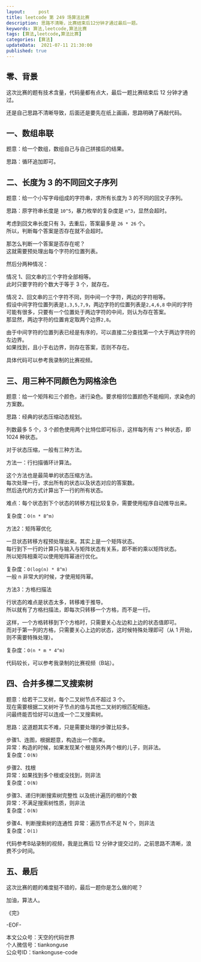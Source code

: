 ```yaml
---   
layout:     post  
title: leetcode 第 249 场算法比赛  
description: 思路不清晰，比赛结束后12分钟才通过最后一题。   
keywords: 算法,leetcode,算法比赛  
tags: [算法,leetcode,算法比赛]    
categories: [算法]  
updateData:  2021-07-11 21:30:00  
published: true  
---  
```



## 零、背景  


这次比赛的题有技术含量，代码量都有点大，最后一题比赛结束后 12 分钟才通过。  


还是自己思路不清晰导致，后面还是要先在纸上画画，思路明确了再敲代码。  


## 一、数组串联  


题意：给一个数组，数组自己与自己拼接后的结果。  


思路：循环追加即可。  



## 二、长度为 3 的不同回文子序列  


题意：给一个小写字母组成的字符串，求所有长度为 3 的不同的回文子序列。  


思路：原字符串长度是 `10^5`，暴力枚举的复杂度是 `n^3`，显然会超时。  


考虑到回文串长度只有 3，去重后，答案最多是 `26 * 26` 个。  
所以，判断每个答案是否存在就不会超时。  


那怎么判断一个答案是否存在呢？  
这就需要预处理出每个字符的位置列表。  


然后分两种情况：  


情况 1、回文串的三个字符全部相等。  
此时只要字符的个数大于等于 3 个，就存在。  


情况 2、回文串的三个字符不同，则中间一个字符，两边的字符相等。  
假设中间字符位置列表是`1,3,5,7,9`，两边字符的位置列表是`2,4,6,8`
中间的字符可能有很多，只要有一个位置处于两边字符的中间，则认为存在答案。  
那显然，两边字符的位置肯定取两个边界`2,8`。  


由于中间字符的位置列表已经是有序的，可以直接二分查找第一个大于两边字符的左边界。  
如果找到，且小于右边界，则存在答案，否则不存在。  


具体代码可以参考我录制的比赛视频。  


## 三、用三种不同颜色为网格涂色


题意：给一个矩阵和三个颜色，进行染色。要求相邻位置颜色不能相同，求染色的方案数。  


思路：经典的状态压缩动态规划。 


列数最多 5 个，3 个颜色使用两个比特位即可标示，这样每列有 `2^5` 种状态，即 1024 种状态。  


对于状态压缩，一般有三种方法。  


方法一：行扫描循环计算法。  


这个方法也是最简单的状态压缩方法。  
每次处理一行，求出所有的状态以及状态对应的答案数。  
然后迭代的方式计算出下一行的所有状态。  


难点：每个状态到下个状态的转移方程比较复杂，需要使用程序自动推导出来。  


复杂度：`O(n * 8^m)`  


方法2：矩阵幂优化  


一旦状态转移方程预处理出来。其实上是一个矩阵状态。  
每行到下一行的计算只与输入与矩阵状态有关系，即不断的乘以矩阵状态。  
所以矩阵相乘可以使用矩阵幂进行优化。  


复杂度：`O(log(n) * 8^m)`  
一般 n 非常大的时候，才使用矩阵幂。  


方法3：方格扫描法  

行状态的难点是状态太多，转移难于推导。  
所以就有了方格扫描法，即每次只转移一个方格，而不是一行。  


这样，一个方格转移到下个方格时，只需要关心左边和上边的状态值即可。  
而对于第一列的方格，只需要关心上边的状态，这时候特殊处理即可（从 1 开始，则不需要特殊处理）。  


复杂度：`O(n * m * 4^m)`  



代码较长，可以参考我录制的比赛视频（B站）。  


## 四、合并多棵二叉搜索树  


题意：给若干二叉树，每个二叉树节点不超过 3 个。  
现在需要根据二叉树叶子节点的值与其他二叉树的根匹配相连。  
问最终能否恰好可以连成一个二叉搜索树。  


思路：这道题其实不难，只是需要处理的步骤比较多。  


步骤1、连图，根据题意，构造出一个图来。  
异常：构造的时候，如果发现某个根是另外两个根的儿子，则非法。  
复杂度：`O(N)`  


步骤2、找根  
异常：如果找到多个根或没找到，则非法  
复杂度：`O(N)`   


步骤3、递归判断搜索树完整性 以及统计遍历的根的个数  
异常：不满足搜索树性质，则非法  
复杂度：`O(N)`  


步骤4、判断搜索树的连通性
异常：遍历节点不足 N 个，则非法  
复杂度：`O(1)`  



代码参考B站录制的视频，我是比赛后 12 分钟才提交过的，之前思路不清晰，浪费不少时间。  




## 五、最后  


这次比赛的题的难度挺不错的，最后一题你是怎么做的呢？  



加油，算法人。  


《完》  


-EOF-  



本文公众号：天空的代码世界  
个人微信号：tiankonguse  
公众号ID：tiankonguse-code  
  


